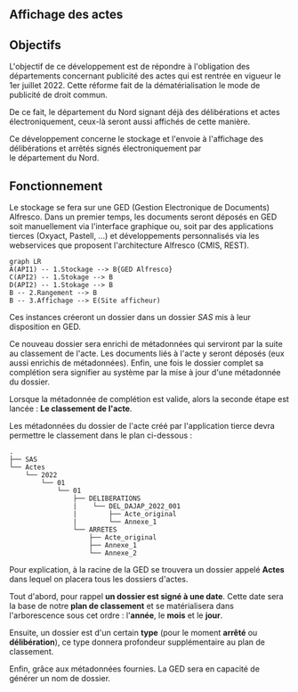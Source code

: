 ## Affichage des actes
## Objectifs
L'objectif de ce développement est de répondre à l'obligation des départements concernant publicité des actes qui est rentrée en vigueur le 1er juillet 2022. Cette réforme fait de la dématérialisation le mode de publicité de droit commun.

De ce fait, le département du Nord signant déjà des délibérations et actes électroniquement, ceux-là seront aussi affichés de cette manière.

Ce développement concerne le stockage et l'envoie à l'affichage des délibérations et arrêtés signés électroniquement par  
le département du Nord.

## Fonctionnement
Le stockage se fera sur une GED (Gestion Electronique de Documents) Alfresco.
Dans un premier temps, les documents seront déposés en GED soit manuellement via l'interface graphique ou, soit par des applications tierces (Oxyact, Pastell, ...) et développements personnalisés via les webservices que proposent l'architecture Alfresco (CMIS, REST).
```mermaid  
graph LR  
A(API1) -- 1.Stockage --> B{GED Alfresco}  
C(API2) -- 1.Stokage --> B  
D(API2) -- 1.Stokage --> B  
B -- 2.Rangement --> B
B -- 3.Affichage --> E(Site afficheur)  
```  
Ces instances créeront un dossier dans un dossier *SAS* mis à leur disposition en GED.

Ce nouveau dossier sera enrichi de métadonnées qui serviront par la suite au classement de l'acte. Les documents liés à l'acte y seront déposés (eux aussi enrichis de métadonnées). Enfin, une fois le dossier complet sa complétion sera signifier au système par la mise à jour d'une métadonnée du dossier.

Lorsque la métadonnée de complétion est valide, alors la seconde étape est lancée : **Le classement de l'acte**.

Les métadonnées du dossier de l'acte créé par l'application tierce devra permettre le classement dans le plan ci-dessous :
```
.
├── SAS
└── Actes
    └── 2022
        └── 01
            └── 01
                ├── DELIBERATIONS
                |	 └── DEL_DAJAP_2022_001
	            |    	 ├── Acte_original                
	            |    	 └── Annexe_1
                └── ARRETES
	                ├── Acte_original                
	                ├── Annexe_1
	                └── Annexe_2
```
Pour explication, à la racine de la GED se trouvera un dossier appelé **Actes** dans lequel on placera tous les dossiers d'actes.

Tout d'abord, pour rappel **un dossier est signé à une date**. Cette date sera la base de notre **plan de classement** et se matérialisera dans l'arborescence sous cet ordre : l'**année**, le **mois** et le **jour**.

Ensuite, un dossier est d'un certain **type** (pour le moment **arrêté** ou **délibération**), ce type donnera profondeur supplémentaire au plan de classement.

Enfin, grâce aux métadonnées fournies. La GED sera en capacité de générer un nom de dossier.